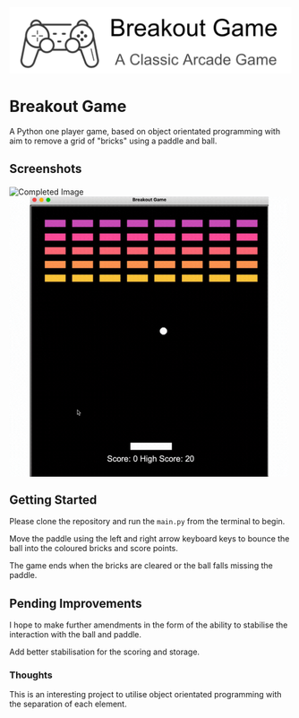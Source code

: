 ![Breakout Game App banner](images/breakout_banner.png)
 
# Breakout Game
 
A Python one player game, based on object orientated programming with aim to remove a grid of "bricks" using a paddle and ball. 

## Screenshots

<img align="center" alt="Completed Image" height="500" src="images/Screenshot_main" width="650"/>

<img align="center" alt="Gif Version" height="500" src="images/breakout_gif.gif" width="500"/>

## Getting Started
 
Please clone the repository and run the `main.py` from the terminal to begin.

Move the paddle using the left and right arrow keyboard keys to bounce the ball into the coloured bricks and score points. 

The game ends when the bricks are cleared or the ball falls missing the paddle. 
 
## Pending Improvements
 
I hope to make further amendments in the form of the ability to stabilise the interaction with the ball and paddle. 

Add better stabilisation for the scoring and storage. 
 
### Thoughts
 
This is an interesting project to utilise object orientated programming with the separation of each element. 
